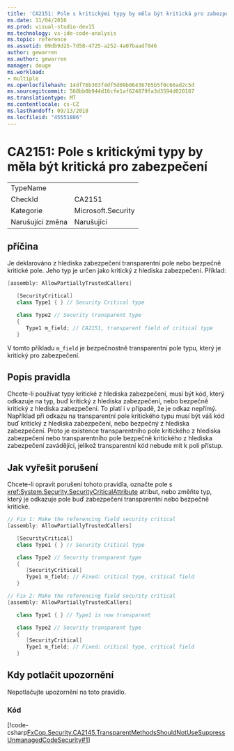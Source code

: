 ```yaml
---
title: 'CA2151: Pole s kritickými typy by měla být kritická pro zabezpečení'
ms.date: 11/04/2016
ms.prod: visual-studio-dev15
ms.technology: vs-ide-code-analysis
ms.topic: reference
ms.assetid: 09db9d25-7d58-4725-a252-4a07baadf046
author: gewarren
ms.author: gewarren
manager: douge
ms.workload:
- multiple
ms.openlocfilehash: 14df76b363f4df5d09b06436765b5f0c66ad2c5d
ms.sourcegitcommit: 568bb0b944d16cfe1af624879fa3d3594d020187
ms.translationtype: MT
ms.contentlocale: cs-CZ
ms.lasthandoff: 09/13/2018
ms.locfileid: "45551886"
---
```

# <a name="ca2151-fields-with-critical-types-should-be-security-critical"></a>CA2151: Pole s kritickými typy by měla být kritická pro zabezpečení

|||
|-|-|
|TypeName||
|CheckId|CA2151|
|Kategorie|Microsoft.Security|
|Narušující změna|Narušující|

## <a name="cause"></a>příčina

Je deklarováno z hlediska zabezpečení transparentní pole nebo bezpečně kritické pole. Jeho typ je určen jako kritický z hlediska zabezpečení. Příklad:

```csharp
[assembly: AllowPartiallyTrustedCallers]

   [SecurityCritical]
   class Type1 { } // Security Critical type

   class Type2 // Security transparent type
   {
      Type1 m_field; // CA2151, transparent field of critical type
   }
```

V tomto příkladu `m_field` je bezpečnostně transparentní pole typu, který je kritický pro zabezpečení.

## <a name="rule-description"></a>Popis pravidla

Chcete-li používat typy kritické z hlediska zabezpečení, musí být kód, který odkazuje na typ, buď kritický z hlediska zabezpečení, nebo bezpečně kritický z hlediska zabezpečení. To platí i v případě, že je odkaz nepřímý. Například při odkazu na transparentní pole kritického typu musí být váš kód buď kritický z hlediska zabezpečení, nebo bezpečný z hlediska zabezpečení. Proto je existence transparentního pole kritického z hlediska zabezpečení nebo transparentního pole bezpečně kritického z hlediska zabezpečení zavádějící, jelikož transparentní kód nebude mít k poli přístup.

## <a name="how-to-fix-violations"></a>Jak vyřešit porušení

Chcete-li opravit porušení tohoto pravidla, označte pole s <xref:System.Security.SecurityCriticalAttribute> atribut, nebo změňte typ, který je odkazuje pole buď zabezpečení transparentní nebo bezpečně kritické.

```csharp
// Fix 1: Make the referencing field security critical
[assembly: AllowPartiallyTrustedCallers]

   [SecurityCritical]
   class Type1 { } // Security Critical type

   class Type2 // Security transparent type
   {
      [SecurityCritical]
      Type1 m_field; // Fixed: critical type, critical field
   }

// Fix 2: Make the referencing field security critical
[assembly: AllowPartiallyTrustedCallers]

   class Type1 { } // Type1 is now transparent

   class Type2 // Security transparent type
   {
      [SecurityCritical]
      Type1 m_field; // Fixed: critical type, critical field
   }
```

## <a name="when-to-suppress-warnings"></a>Kdy potlačit upozornění

Nepotlačujte upozornění na toto pravidlo.

### <a name="code"></a>Kód

[!code-csharp[FxCop.Security.CA2145.TransparentMethodsShouldNotUseSuppressUnmanagedCodeSecurity#1](../code-quality/codesnippet/CSharp/ca2151-fields-with-critical-types-should-be-security-critical_1.cs)]